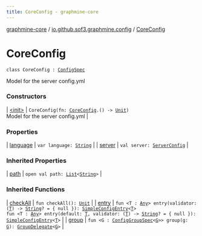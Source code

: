```yaml
---
title: CoreConfig - graphmine-core
---
```


[graphmine-core](../../index.html) / [io.github.sof3.graphmine.config](../index.html) / [CoreConfig](./index.html)

# CoreConfig

`class CoreConfig : `[`ConfigSpec`](../-config-spec/index.html)

Model for the server config.yml

### Constructors

| [&lt;init&gt;](-init-.html) | `CoreConfig(fn: `[`CoreConfig`](./index.html)`.() -> `[`Unit`](https://kotlinlang.org/api/latest/jvm/stdlib/kotlin/-unit/index.html)`)`<br>Model for the server config.yml |

### Properties

| [language](language.html) | `var language: `[`String`](https://kotlinlang.org/api/latest/jvm/stdlib/kotlin/-string/index.html) |
| [server](server.html) | `val server: `[`ServerConfig`](../-server-config/index.html) |

### Inherited Properties

| [path](../-config-spec/path.html) | `open val path: `[`List`](https://kotlinlang.org/api/latest/jvm/stdlib/kotlin.collections/-list/index.html)`<`[`String`](https://kotlinlang.org/api/latest/jvm/stdlib/kotlin/-string/index.html)`>` |

### Inherited Functions

| [checkAll](../-config-spec/check-all.html) | `fun checkAll(): `[`Unit`](https://kotlinlang.org/api/latest/jvm/stdlib/kotlin/-unit/index.html) |
| [entry](../-config-spec/entry.html) | `fun <T : `[`Any`](https://kotlinlang.org/api/latest/jvm/stdlib/kotlin/-any/index.html)`> entry(validator: (`[`T`](../-config-spec/entry.html#T)`) -> `[`String`](https://kotlinlang.org/api/latest/jvm/stdlib/kotlin/-string/index.html)`? = { null }): `[`SimpleConfigEntry`](../-simple-config-entry/index.html)`<`[`T`](../-config-spec/entry.html#T)`>`<br>`fun <T : `[`Any`](https://kotlinlang.org/api/latest/jvm/stdlib/kotlin/-any/index.html)`> entry(default: `[`T`](../-config-spec/entry.html#T)`, validator: (`[`T`](../-config-spec/entry.html#T)`) -> `[`String`](https://kotlinlang.org/api/latest/jvm/stdlib/kotlin/-string/index.html)`? = { null }): `[`SimpleConfigEntry`](../-simple-config-entry/index.html)`<`[`T`](../-config-spec/entry.html#T)`>` |
| [group](../-config-spec/group.html) | `fun <G : `[`ConfigGroupSpec`](../-config-group-spec/index.html)`<`[`G`](../-config-spec/group.html#G)`>> group(g: `[`G`](../-config-spec/group.html#G)`): `[`GroupDelegate`](../-config-spec/-group-delegate/index.html)`<`[`G`](../-config-spec/group.html#G)`>` |


